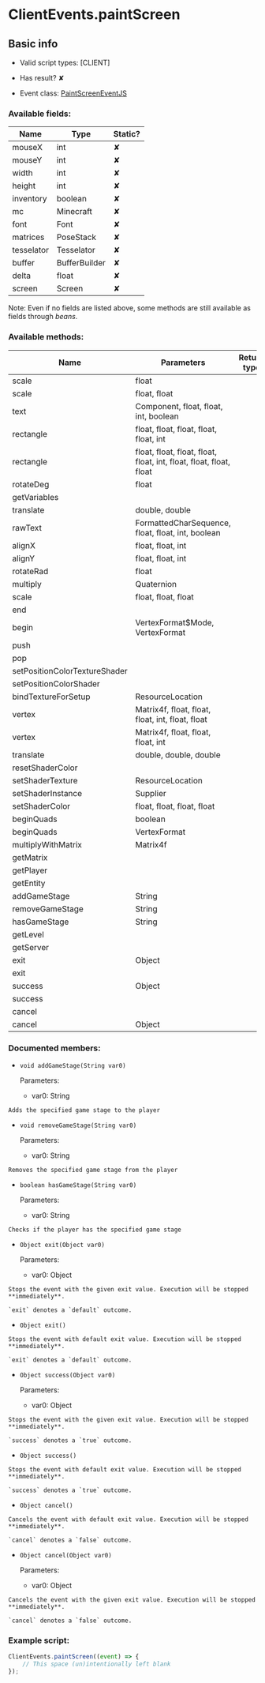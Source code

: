 # ClientEvents.paintScreen

## Basic info

- Valid script types: [CLIENT]

- Has result? ✘

- Event class: [PaintScreenEventJS](https://github.com/KubeJS-Mods/KubeJS/tree/1902/common/src/main/java/dev/latvian/mods/kubejs/client/painter/screen/PaintScreenEventJS.java)

### Available fields:

| Name | Type | Static? |
| ---- | ---- | ------- |
| mouseX | int | ✘ |
| mouseY | int | ✘ |
| width | int | ✘ |
| height | int | ✘ |
| inventory | boolean | ✘ |
| mc | Minecraft | ✘ |
| font | Font | ✘ |
| matrices | PoseStack | ✘ |
| tesselator | Tesselator | ✘ |
| buffer | BufferBuilder | ✘ |
| delta | float | ✘ |
| screen | Screen | ✘ |

Note: Even if no fields are listed above, some methods are still available as fields through *beans*.

### Available methods:

| Name | Parameters | Return type | Static? |
| ---- | ---------- | ----------- | ------- |
| scale | float |  | void | ✘ |
| scale | float, float |  | void | ✘ |
| text | Component, float, float, int, boolean |  | void | ✘ |
| rectangle | float, float, float, float, float, int |  | void | ✘ |
| rectangle | float, float, float, float, float, int, float, float, float, float |  | void | ✘ |
| rotateDeg | float |  | void | ✘ |
| getVariables |  |  | VariableSet | ✘ |
| translate | double, double |  | void | ✘ |
| rawText | FormattedCharSequence, float, float, int, boolean |  | void | ✘ |
| alignX | float, float, int |  | float | ✘ |
| alignY | float, float, int |  | float | ✘ |
| rotateRad | float |  | void | ✘ |
| multiply | Quaternion |  | void | ✘ |
| scale | float, float, float |  | void | ✘ |
| end |  |  | void | ✘ |
| begin | VertexFormat$Mode, VertexFormat |  | void | ✘ |
| push |  |  | void | ✘ |
| pop |  |  | void | ✘ |
| setPositionColorTextureShader |  |  | void | ✘ |
| setPositionColorShader |  |  | void | ✘ |
| bindTextureForSetup | ResourceLocation |  | void | ✘ |
| vertex | Matrix4f, float, float, float, int, float, float |  | void | ✘ |
| vertex | Matrix4f, float, float, float, int |  | void | ✘ |
| translate | double, double, double |  | void | ✘ |
| resetShaderColor |  |  | void | ✘ |
| setShaderTexture | ResourceLocation |  | void | ✘ |
| setShaderInstance | Supplier<ShaderInstance> |  | void | ✘ |
| setShaderColor | float, float, float, float |  | void | ✘ |
| beginQuads | boolean |  | void | ✘ |
| beginQuads | VertexFormat |  | void | ✘ |
| multiplyWithMatrix | Matrix4f |  | void | ✘ |
| getMatrix |  |  | Matrix4f | ✘ |
| getPlayer |  |  | Player | ✘ |
| getEntity |  |  | Entity | ✘ |
| addGameStage | String |  | void | ✘ |
| removeGameStage | String |  | void | ✘ |
| hasGameStage | String |  | boolean | ✘ |
| getLevel |  |  | Level | ✘ |
| getServer |  |  | MinecraftServer | ✘ |
| exit | Object |  | Object | ✘ |
| exit |  |  | Object | ✘ |
| success | Object |  | Object | ✘ |
| success |  |  | Object | ✘ |
| cancel |  |  | Object | ✘ |
| cancel | Object |  | Object | ✘ |


### Documented members:

- `void addGameStage(String var0)`

  Parameters:
  - var0: String

```
Adds the specified game stage to the player
```

- `void removeGameStage(String var0)`

  Parameters:
  - var0: String

```
Removes the specified game stage from the player
```

- `boolean hasGameStage(String var0)`

  Parameters:
  - var0: String

```
Checks if the player has the specified game stage
```

- `Object exit(Object var0)`

  Parameters:
  - var0: Object

```
Stops the event with the given exit value. Execution will be stopped **immediately**.

`exit` denotes a `default` outcome.
```

- `Object exit()`
```
Stops the event with default exit value. Execution will be stopped **immediately**.

`exit` denotes a `default` outcome.
```

- `Object success(Object var0)`

  Parameters:
  - var0: Object

```
Stops the event with the given exit value. Execution will be stopped **immediately**.

`success` denotes a `true` outcome.
```

- `Object success()`
```
Stops the event with default exit value. Execution will be stopped **immediately**.

`success` denotes a `true` outcome.
```

- `Object cancel()`
```
Cancels the event with default exit value. Execution will be stopped **immediately**.

`cancel` denotes a `false` outcome.
```

- `Object cancel(Object var0)`

  Parameters:
  - var0: Object

```
Cancels the event with the given exit value. Execution will be stopped **immediately**.

`cancel` denotes a `false` outcome.
```



### Example script:

```js
ClientEvents.paintScreen((event) => {
	// This space (un)intentionally left blank
});
```

